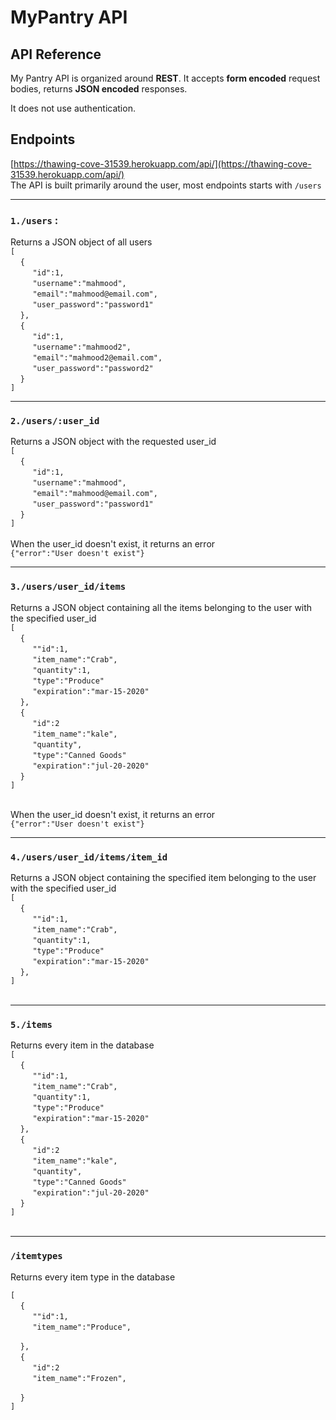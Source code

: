 # MyPantry API

## API Reference 
My Pantry API is organized around **REST**. It accepts **form encoded** request bodies, returns **JSON encoded** responses.

It does not use authentication.

## Endpoints
[https://thawing-cove-31539.herokuapp.com/api/](https://thawing-cove-31539.herokuapp.com/api/)       
The API is built primarily around the user, most endpoints starts with ```/users```

***
### ```1./users``` : 
Returns a JSON object of all users  
```[```  
&nbsp;&nbsp;&nbsp;&nbsp;```{```  
&nbsp;&nbsp;&nbsp;&nbsp;&nbsp;&nbsp;&nbsp;&nbsp;&nbsp;```"id":1,```  
&nbsp;&nbsp;&nbsp;&nbsp;&nbsp;&nbsp;&nbsp;&nbsp;&nbsp;```"username":"mahmood",```   
&nbsp;&nbsp;&nbsp;&nbsp;&nbsp;&nbsp;&nbsp;&nbsp;&nbsp;```"email":"mahmood@email.com",```  
&nbsp;&nbsp;&nbsp;&nbsp;&nbsp;&nbsp;&nbsp;&nbsp;&nbsp;```"user_password":"password1"```     
&nbsp;&nbsp;&nbsp;&nbsp;```},```   
&nbsp;&nbsp;&nbsp;&nbsp;```{```  
&nbsp;&nbsp;&nbsp;&nbsp;&nbsp;&nbsp;&nbsp;&nbsp;&nbsp;```"id":1,```  
&nbsp;&nbsp;&nbsp;&nbsp;&nbsp;&nbsp;&nbsp;&nbsp;&nbsp;```"username":"mahmood2",```   
&nbsp;&nbsp;&nbsp;&nbsp;&nbsp;&nbsp;&nbsp;&nbsp;&nbsp;```"email":"mahmood2@email.com",```  
&nbsp;&nbsp;&nbsp;&nbsp;&nbsp;&nbsp;&nbsp;&nbsp;&nbsp;```"user_password":"password2"```     
&nbsp;&nbsp;&nbsp;&nbsp;```}```  
```]```

***
### ```2./users/:user_id```
Returns a JSON object with the requested user_id   
```[```  
&nbsp;&nbsp;&nbsp;&nbsp;```{```  
&nbsp;&nbsp;&nbsp;&nbsp;&nbsp;&nbsp;&nbsp;&nbsp;&nbsp;```"id":1,```  
&nbsp;&nbsp;&nbsp;&nbsp;&nbsp;&nbsp;&nbsp;&nbsp;&nbsp;```"username":"mahmood",```   
&nbsp;&nbsp;&nbsp;&nbsp;&nbsp;&nbsp;&nbsp;&nbsp;&nbsp;```"email":"mahmood@email.com",```  
&nbsp;&nbsp;&nbsp;&nbsp;&nbsp;&nbsp;&nbsp;&nbsp;&nbsp;```"user_password":"password1"```     
&nbsp;&nbsp;&nbsp;&nbsp;```}```  
```]```  <br> <br> 
When the user_id doesn't exist, it returns an error  
```{"error":"User doesn't exist"}```
***

### ```3./users/user_id/items```
Returns a JSON object containing all the items belonging to the user with the specified user_id    
```[```  
&nbsp;&nbsp;&nbsp;&nbsp;```{```  
&nbsp;&nbsp;&nbsp;&nbsp;&nbsp;&nbsp;&nbsp;&nbsp;&nbsp;```""id":1,```  
&nbsp;&nbsp;&nbsp;&nbsp;&nbsp;&nbsp;&nbsp;&nbsp;&nbsp;```"item_name":"Crab",```   
&nbsp;&nbsp;&nbsp;&nbsp;&nbsp;&nbsp;&nbsp;&nbsp;&nbsp;```"quantity":1,```  
&nbsp;&nbsp;&nbsp;&nbsp;&nbsp;&nbsp;&nbsp;&nbsp;&nbsp;```"type":"Produce"```     
&nbsp;&nbsp;&nbsp;&nbsp;&nbsp;&nbsp;&nbsp;&nbsp;&nbsp;```"expiration":"mar-15-2020"```     
&nbsp;&nbsp;&nbsp;&nbsp;```},```   
&nbsp;&nbsp;&nbsp;&nbsp;```{```  
&nbsp;&nbsp;&nbsp;&nbsp;&nbsp;&nbsp;&nbsp;&nbsp;&nbsp;```"id":2```  
&nbsp;&nbsp;&nbsp;&nbsp;&nbsp;&nbsp;&nbsp;&nbsp;&nbsp;```"item_name":"kale",```   
&nbsp;&nbsp;&nbsp;&nbsp;&nbsp;&nbsp;&nbsp;&nbsp;&nbsp;```"quantity",```  
&nbsp;&nbsp;&nbsp;&nbsp;&nbsp;&nbsp;&nbsp;&nbsp;&nbsp;```"type":"Canned Goods"```     
&nbsp;&nbsp;&nbsp;&nbsp;&nbsp;&nbsp;&nbsp;&nbsp;&nbsp;```"expiration":"jul-20-2020"```     
&nbsp;&nbsp;&nbsp;&nbsp;```}```  
```]``` <br><br>

When the user_id doesn't exist, it returns an error  
```{"error":"User doesn't exist"}```
***

### ```4./users/user_id/items/item_id```
Returns a JSON object containing the specified item belonging to the user with the specified user_id  
```[```  
&nbsp;&nbsp;&nbsp;&nbsp;```{```  
&nbsp;&nbsp;&nbsp;&nbsp;&nbsp;&nbsp;&nbsp;&nbsp;&nbsp;```""id":1,```  
&nbsp;&nbsp;&nbsp;&nbsp;&nbsp;&nbsp;&nbsp;&nbsp;&nbsp;```"item_name":"Crab",```   
&nbsp;&nbsp;&nbsp;&nbsp;&nbsp;&nbsp;&nbsp;&nbsp;&nbsp;```"quantity":1,```  
&nbsp;&nbsp;&nbsp;&nbsp;&nbsp;&nbsp;&nbsp;&nbsp;&nbsp;```"type":"Produce"```     
&nbsp;&nbsp;&nbsp;&nbsp;&nbsp;&nbsp;&nbsp;&nbsp;&nbsp;```"expiration":"mar-15-2020"```     
&nbsp;&nbsp;&nbsp;&nbsp;```},```   
```]``` <br><br>
***

### ```5./items```
Returns every item in the database  
```[```  
&nbsp;&nbsp;&nbsp;&nbsp;```{```  
&nbsp;&nbsp;&nbsp;&nbsp;&nbsp;&nbsp;&nbsp;&nbsp;&nbsp;```""id":1,```  
&nbsp;&nbsp;&nbsp;&nbsp;&nbsp;&nbsp;&nbsp;&nbsp;&nbsp;```"item_name":"Crab",```   
&nbsp;&nbsp;&nbsp;&nbsp;&nbsp;&nbsp;&nbsp;&nbsp;&nbsp;```"quantity":1,```  
&nbsp;&nbsp;&nbsp;&nbsp;&nbsp;&nbsp;&nbsp;&nbsp;&nbsp;```"type":"Produce"```     
&nbsp;&nbsp;&nbsp;&nbsp;&nbsp;&nbsp;&nbsp;&nbsp;&nbsp;```"expiration":"mar-15-2020"```     
&nbsp;&nbsp;&nbsp;&nbsp;```},```   
&nbsp;&nbsp;&nbsp;&nbsp;```{```  
&nbsp;&nbsp;&nbsp;&nbsp;&nbsp;&nbsp;&nbsp;&nbsp;&nbsp;```"id":2```  
&nbsp;&nbsp;&nbsp;&nbsp;&nbsp;&nbsp;&nbsp;&nbsp;&nbsp;```"item_name":"kale",```   
&nbsp;&nbsp;&nbsp;&nbsp;&nbsp;&nbsp;&nbsp;&nbsp;&nbsp;```"quantity",```  
&nbsp;&nbsp;&nbsp;&nbsp;&nbsp;&nbsp;&nbsp;&nbsp;&nbsp;```"type":"Canned Goods"```     
&nbsp;&nbsp;&nbsp;&nbsp;&nbsp;&nbsp;&nbsp;&nbsp;&nbsp;```"expiration":"jul-20-2020"```     
&nbsp;&nbsp;&nbsp;&nbsp;```}```  
```]``` <br><br>
***

### ```/itemtypes```
Returns every item type in the database

```[```  
&nbsp;&nbsp;&nbsp;&nbsp;```{```  
&nbsp;&nbsp;&nbsp;&nbsp;&nbsp;&nbsp;&nbsp;&nbsp;&nbsp;```""id":1,```  
&nbsp;&nbsp;&nbsp;&nbsp;&nbsp;&nbsp;&nbsp;&nbsp;&nbsp;```"item_name":"Produce",```   
     
&nbsp;&nbsp;&nbsp;&nbsp;```},```   
&nbsp;&nbsp;&nbsp;&nbsp;```{```  
&nbsp;&nbsp;&nbsp;&nbsp;&nbsp;&nbsp;&nbsp;&nbsp;&nbsp;```"id":2```  
&nbsp;&nbsp;&nbsp;&nbsp;&nbsp;&nbsp;&nbsp;&nbsp;&nbsp;```"item_name":"Frozen",```   
   
&nbsp;&nbsp;&nbsp;&nbsp;```}```  
```]``` <br><br>